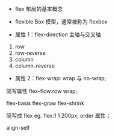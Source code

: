 - flex 布局的基本概念
- flexible Box 模型，通常被称为 flexbox

- 属性 1：flex-direction 主轴与交叉轴

1. row
2. row-reverse
3. column
4. column-reverse

- 属性 2：flex-wrap:
  wrap 与 no-wrap;

简写属性 flex-flow:row wrap;

flex-basis
flex-grow
flex-shrink

简写成 flex
eg. flex:1 1 200px;
order 属性；

align-self

